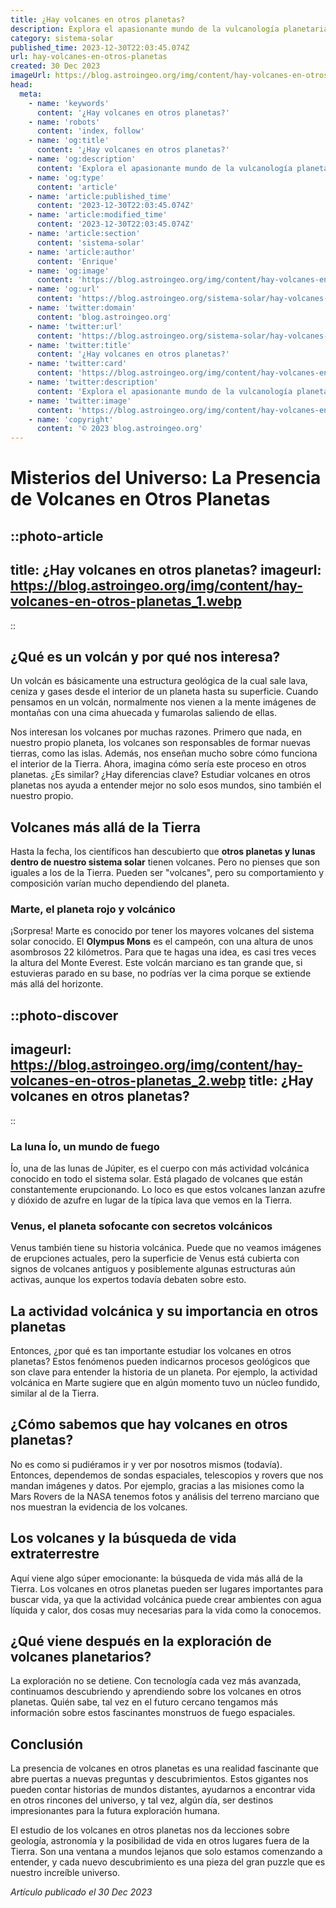 ```yaml
---
title: ¿Hay volcanes en otros planetas?
description: Explora el apasionante mundo de la vulcanología planetaria y descubre los fascinantes y poderosos volcanes más allá de la Tierra.
category: sistema-solar
published_time: 2023-12-30T22:03:45.074Z
url: hay-volcanes-en-otros-planetas
created: 30 Dec 2023
imageUrl: https://blog.astroingeo.org/img/content/hay-volcanes-en-otros-planetas_1.webp
head:
  meta:
    - name: 'keywords'
      content: '¿Hay volcanes en otros planetas?'
    - name: 'robots'
      content: 'index, follow'
    - name: 'og:title'
      content: '¿Hay volcanes en otros planetas?'
    - name: 'og:description'
      content: 'Explora el apasionante mundo de la vulcanología planetaria y descubre los fascinantes y poderosos volcanes más allá de la Tierra.'
    - name: 'og:type'
      content: 'article'
    - name: 'article:published_time'
      content: '2023-12-30T22:03:45.074Z'
    - name: 'article:modified_time'
      content: '2023-12-30T22:03:45.074Z'
    - name: 'article:section'
      content: 'sistema-solar'
    - name: 'article:author'
      content: 'Enrique'
    - name: 'og:image'
      content: 'https://blog.astroingeo.org/img/content/hay-volcanes-en-otros-planetas_1.webp'
    - name: 'og:url'
      content: 'https://blog.astroingeo.org/sistema-solar/hay-volcanes-en-otros-planetas'
    - name: 'twitter:domain'
      content: 'blog.astroingeo.org'
    - name: 'twitter:url'
      content: 'https://blog.astroingeo.org/sistema-solar/hay-volcanes-en-otros-planetas'
    - name: 'twitter:title'
      content: '¿Hay volcanes en otros planetas?'
    - name: 'twitter:card'
      content: 'https://blog.astroingeo.org/img/content/hay-volcanes-en-otros-planetas_1.webp'
    - name: 'twitter:description'
      content: 'Explora el apasionante mundo de la vulcanología planetaria y descubre los fascinantes y poderosos volcanes más allá de la Tierra.'
    - name: 'twitter:image'
      content: 'https://blog.astroingeo.org/img/content/hay-volcanes-en-otros-planetas_1.webp'
    - name: 'copyright'
      content: '© 2023 blog.astroingeo.org'
---
```

# Misterios del Universo: La Presencia de Volcanes en Otros Planetas

::photo-article
---
title: ¿Hay volcanes en otros planetas?
imageurl: https://blog.astroingeo.org/img/content/hay-volcanes-en-otros-planetas_1.webp
---
::

## ¿Qué es un volcán y por qué nos interesa?

Un volcán es básicamente una estructura geológica de la cual sale lava, ceniza y gases desde el interior de un planeta hasta su superficie. Cuando pensamos en un volcán, normalmente nos vienen a la mente imágenes de montañas con una cima ahuecada y fumarolas saliendo de ellas.

Nos interesan los volcanes por muchas razones. Primero que nada, en nuestro propio planeta, los volcanes son responsables de formar nuevas tierras, como las islas. Además, nos enseñan mucho sobre cómo funciona el interior de la Tierra. Ahora, imagina cómo sería este proceso en otros planetas. ¿Es similar? ¿Hay diferencias clave? Estudiar volcanes en otros planetas nos ayuda a entender mejor no solo esos mundos, sino también el nuestro propio.

## Volcanes más allá de la Tierra

Hasta la fecha, los científicos han descubierto que **otros planetas y lunas dentro de nuestro sistema solar** tienen volcanes. Pero no pienses que son iguales a los de la Tierra. Pueden ser "volcanes", pero su comportamiento y composición varían mucho dependiendo del planeta.

### Marte, el planeta rojo y volcánico

¡Sorpresa! Marte es conocido por tener los mayores volcanes del sistema solar conocido. El **Olympus Mons** es el campeón, con una altura de unos asombrosos 22 kilómetros. Para que te hagas una idea, es casi tres veces la altura del Monte Everest. Este volcán marciano es tan grande que, si estuvieras parado en su base, no podrías ver la cima porque se extiende más allá del horizonte.


::photo-discover
---
imageurl: https://blog.astroingeo.org/img/content/hay-volcanes-en-otros-planetas_2.webp
title: ¿Hay volcanes en otros planetas?
---
::

### La luna Ío, un mundo de fuego

Ío, una de las lunas de Júpiter, es el cuerpo con más actividad volcánica conocido en todo el sistema solar. Está plagado de volcanes que están constantemente erupcionando. Lo loco es que estos volcanes lanzan azufre y dióxido de azufre en lugar de la típica lava que vemos en la Tierra.

### Venus, el planeta sofocante con secretos volcánicos

Venus también tiene su historia volcánica. Puede que no veamos imágenes de erupciones actuales, pero la superficie de Venus está cubierta con signos de volcanes antiguos y posiblemente algunas estructuras aún activas, aunque los expertos todavía debaten sobre esto.

## La actividad volcánica y su importancia en otros planetas

Entonces, ¿por qué es tan importante estudiar los volcanes en otros planetas? Estos fenómenos pueden indicarnos procesos geológicos que son clave para entender la historia de un planeta. Por ejemplo, la actividad volcánica en Marte sugiere que en algún momento tuvo un núcleo fundido, similar al de la Tierra.

## ¿Cómo sabemos que hay volcanes en otros planetas?

No es como si pudiéramos ir y ver por nosotros mismos (todavía). Entonces, dependemos de sondas espaciales, telescopios y rovers que nos mandan imágenes y datos. Por ejemplo, gracias a las misiones como la Mars Rovers de la NASA tenemos fotos y análisis del terreno marciano que nos muestran la evidencia de los volcanes.

## Los volcanes y la búsqueda de vida extraterrestre

Aquí viene algo súper emocionante: la búsqueda de vida más allá de la Tierra. Los volcanes en otros planetas pueden ser lugares importantes para buscar vida, ya que la actividad volcánica puede crear ambientes con agua líquida y calor, dos cosas muy necesarias para la vida como la conocemos.

## ¿Qué viene después en la exploración de volcanes planetarios?

La exploración no se detiene. Con tecnología cada vez más avanzada, continuamos descubriendo y aprendiendo sobre los volcanes en otros planetas. Quién sabe, tal vez en el futuro cercano tengamos más información sobre estos fascinantes monstruos de fuego espaciales.

## Conclusión

La presencia de volcanes en otros planetas es una realidad fascinante que abre puertas a nuevas preguntas y descubrimientos. Estos gigantes nos pueden contar historias de mundos distantes, ayudarnos a encontrar vida en otros rincones del universo, y tal vez, algún día, ser destinos impresionantes para la futura exploración humana.

El estudio de los volcanes en otros planetas nos da lecciones sobre geología, astronomía y la posibilidad de vida en otros lugares fuera de la Tierra. Son una ventana a mundos lejanos que solo estamos comenzando a entender, y cada nuevo descubrimiento es una pieza del gran puzzle que es nuestro increíble universo.

_Artículo publicado el 30 Dec 2023_
